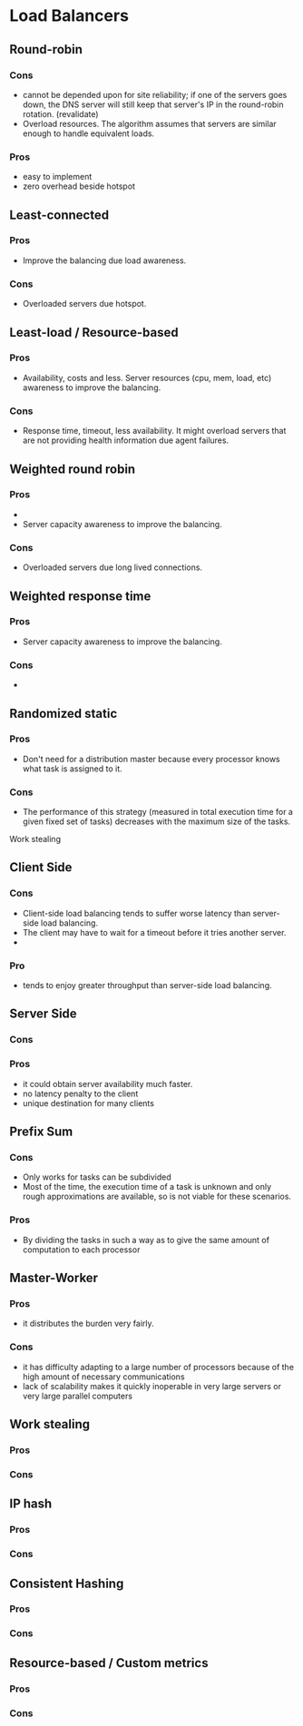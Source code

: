 # Load Balancers

## Round-robin

### Cons

- cannot be depended upon for site reliability; if one of the servers goes down,
  the DNS server will still keep that server's IP in the round-robin rotation. (revalidate)
- Overload resources. The algorithm assumes that servers are similar enough to handle equivalent loads.

### Pros

- easy to implement
- zero overhead beside hotspot

## Least-connected

### Pros

- Improve the balancing due load awareness.

### Cons

- Overloaded servers due hotspot.

## Least-load / Resource-based

### Pros

- Availability, costs and less. Server resources (cpu, mem, load, etc) awareness to improve the balancing.

### Cons

- Response time, timeout, less availability. It might overload servers that are not providing health information due agent failures.

## Weighted round robin

### Pros

-
- Server capacity awareness to improve the balancing.

### Cons

- Overloaded servers due long lived connections.

## Weighted response time

### Pros

- Server capacity awareness to improve the balancing.

### Cons

-

## Randomized static

### Pros

- Don't need for a distribution master because every processor knows what task is assigned to it.

### Cons

- The performance of this strategy (measured in total execution time for a given fixed set of tasks) decreases with the maximum size of the tasks.

Work stealing

## Client Side

### Cons

- Client-side load balancing tends to suffer worse latency than server-side load balancing.
- The client may have to wait for a timeout before it tries another server.
-

### Pro

- tends to enjoy greater throughput than server-side load balancing.

## Server Side

### Cons

### Pros

- it could obtain server availability much faster.
- no latency penalty to the client
- unique destination for many clients

## Prefix Sum

### Cons

- Only works for tasks can be subdivided
- Most of the time, the execution time of a task is unknown and only rough approximations are available, so is not viable for these scenarios.

### Pros

- By dividing the tasks in such a way as to give the same amount of computation to each processor

## Master-Worker

### Pros

- it distributes the burden very fairly.

### Cons

- it has difficulty adapting to a large number of processors because of the high amount of necessary communications
- lack of scalability makes it quickly inoperable in very large servers or very large parallel computers

## Work stealing

### Pros

### Cons

## IP hash

### Pros

### Cons

## Consistent Hashing

### Pros

### Cons

## Resource-based / Custom metrics

### Pros

### Cons
